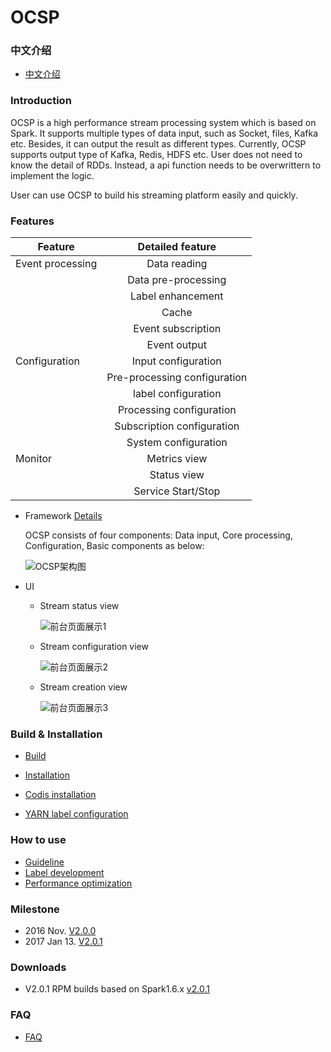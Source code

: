 # OCSP

### 中文介绍

* [中文介绍](https://github.com/OCSP/OCSP_mainline/wiki/OCSP%E4%B8%AD%E6%96%87%E4%BB%8B%E7%BB%8D)

### Introduction

OCSP is a high performance stream processing system which is based on Spark. It supports multiple types of data input, such as Socket, files, Kafka etc. Besides, it can output the result as different types. Currently, OCSP supports output type of Kafka, Redis, HDFS etc. User does not need to know the detail of RDDs. Instead, a api function needs to be overwrittern to implement the logic.

User can use OCSP to build his streaming platform easily and quickly.

### Features

 
| Feature        |   Detailed feature       |
| ------------- |:-------------:|
| Event processing       | Data reading      |
|               | Data pre-processing      |
|               | Label enhancement     |
|               | Cache        |
|               | Event subscription        |
|               | Event output      |
| Configuration | Input configuration  |
|               | Pre-processing configuration  |
|               | label configuration   |
|               | Processing  configuration |
|               | Subscription configuration |
|               | System  configuration  |
| Monitor       | Metrics view  |
|               | Status view  |
|               | Service Start/Stop  |

     

* Framework [Details](https://github.com/OCSP/OCSP_mainline/wiki/OCSP-Architecture)

   OCSP consists of four components: Data input, Core processing, Configuration, Basic components as below:

   ![OCSP架构图](http://ohpsj3ec3.bkt.clouddn.com/overview.png?imageView/2/w/500/q/100)
   
* UI
 
     * Stream status view
 
         ![前台页面展示1](http://ohpsj3ec3.bkt.clouddn.com/web1.png?imageView/2/w/500/q/100)

     * Stream configuration view
     
         ![前台页面展示2](http://ohpsj3ec3.bkt.clouddn.com/web2.png?imageView/2/w/500/q/100)

     * Stream creation view
  
         ![前台页面展示3](http://ohpsj3ec3.bkt.clouddn.com/web3.png?imageView/2/w/500/q/100)


### Build & Installation

* [Build](https://github.com/OCSP/OCSP_mainline/wiki/Compile-Source-Code)

* [Installation](https://github.com/OCSP/OCSP_mainline/wiki/OCSP-Setup)

* [Codis installation](https://github.com/CodisLabs/codis/blob/release3.2/doc/tutorial_en.md)

* [YARN label configuration](https://docs.hortonworks.com/HDPDocuments/HDP2/HDP-2.4.2/bk_yarn_resource_mgt/content/configuring_node_labels.html)

### How to use

* [Guideline](https://github.com/OCSP/OCSP_mainline/wiki/2.1-\(Medivh\)-OCSP-User-Guide)
* [Label development](https://github.com/OCSP/OCSP_mainline/wiki/%E8%87%AA%E5%AE%9A%E4%B9%89%E6%A0%87%E7%AD%BE)
* [Performance optimization](https://github.com/OCSP/OCSP_mainline/wiki/OCSP-%E8%B0%83%E4%BC%98)

### Milestone

*   2016 Nov. [V2.0.0](https://github.com/OCSP/OCSP_mainline/releases/tag/2.0.0) 
*   2017 Jan 13. [V2.0.1](https://github.com/OCSP/OCSP_mainline/releases/tag/2.0.1)

### Downloads
*   V2.0.1 RPM builds based on Spark1.6.x [v2.0.1](https://pan.baidu.com/s/1gfn6hzX)

### FAQ
* [FAQ](https://github.com/OCSP/OCSP_mainline/wiki/常见问题)
